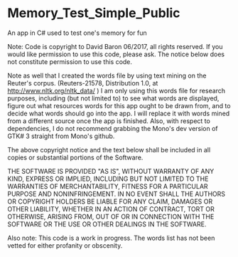 # Memory_Test_Simple_Public
An app in C# used to test one's memory for fun

Note:  Code is copyright to David Baron 06/2017, all rights reserved.  If you would like permission to use this code, please ask.  The notice below does not constitute permission to use this code. 

Note as well that I created the words file by using text mining on the Reuter's corpus. (Reuters-21578, Distribution 1.0, at http://www.nltk.org/nltk_data/ )  I am only using this words file for research purposes, including (but not limited to) to see what words are displayed, figure out what resources words for this app ought to be drawn from, and to decide what words should go into the app.  I will replace it with words mined from a different source once the app is finished.  Also, with respect to dependencies, I do not recommend grabbing the Mono's dev version of GTK# 3 straight from Mono's github.

The above copyright notice and the text below shall be included in all copies or substantial portions of the Software.

THE SOFTWARE IS PROVIDED "AS IS", WITHOUT WARRANTY OF ANY KIND, EXPRESS OR IMPLIED, INCLUDING BUT NOT LIMITED TO THE WARRANTIES OF MERCHANTABILITY, FITNESS FOR A PARTICULAR PURPOSE AND NONINFRINGEMENT. IN NO EVENT SHALL THE AUTHORS OR COPYRIGHT HOLDERS BE LIABLE FOR ANY CLAIM, DAMAGES OR OTHER LIABILITY, WHETHER IN AN ACTION OF CONTRACT, TORT OR OTHERWISE, ARISING FROM, OUT OF OR IN CONNECTION WITH THE SOFTWARE OR THE USE OR OTHER DEALINGS IN THE SOFTWARE.


Also note:  This code is a work in progress.  The words list has not been vetted for either profanity or obscenity. 
